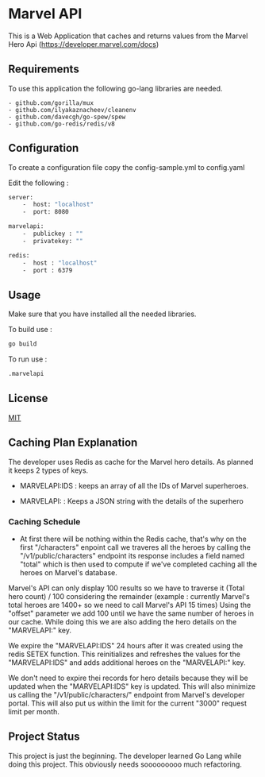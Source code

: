 # Marvel API

This is a Web Application that caches and returns values from the Marvel Hero Api (https://developer.marvel.com/docs)

## Requirements

To use this application the following go-lang libraries are needed.

    - github.com/gorilla/mux 
    - github.com/ilyakaznacheev/cleanenv
    - github.com/davecgh/go-spew/spew
    - github.com/go-redis/redis/v8


## Configuration

To create a configuration file copy the config-sample.yml to config.yaml

Edit the following :

```bash
server:
    -  host: "localhost"
    -  port: 8080

marvelapi:
    -  publickey : ""
    -  privatekey: ""

redis:
    -  host : "localhost"
    -  port : 6379
```

## Usage

Make sure that you have installed all the needed libraries.

To build use :

```bash
go build
```

To run use :

```bash
.marvelapi
```

## License
[MIT](https://choosealicense.com/licenses/mit/)



## Caching Plan Explanation
The developer uses Redis as cache for the Marvel hero details. As planned it keeps 2 types of keys.

- MARVELAPI:IDS : keeps an array of all the IDs of Marvel superheroes.

- MARVELAPI:<ID> : Keeps a JSON string with the details of the superhero

### Caching Schedule
- At first there will be nothing within the Redis cache, that's why on the first "/characters" enpoint call we traveres all the heroes by calling the "/v1/public/characters" endpoint its response includes a field named "total" which is then used to compute if we've completed caching all the heroes on Marvel's database.


Marvel's API can only display 100 results so we have to traverse it (Total hero count) / 100 considering the remainder (example : currently Marvel's total heroes are 1400+ so we need to call Marvel's API 15 times) Using the "offset" parameter we add 100 until we have the same number of heroes in our cache. While doing this we are also adding the hero details on the "MARVELAPI:<ID>" key. 

We expire the "MARVELAPI:IDS" 24 hours after it was created using the redis SETEX function. This reinitializes and refreshes the values for the "MARVELAPI:IDS" and adds additional heroes on the "MARVELAPI:<ID>" key. 

We don't need to expire thei records for  hero details because they will be updated when the "MARVELAPI:IDS" key is updated. This will also minimize us calling the "/v1/public/characters/<ID>" endpoint from Marvel's developer portal. This will also put us within the limit for the current "3000" request limit per month.



## Project Status
This project is just the beginning. The developer learned Go Lang while doing this project. This obviously needs sooooooooo much refactoring.












 

